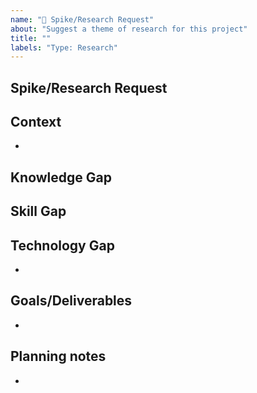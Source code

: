 ```yaml
---
name: "🔬 Spike/Research Request"
about: "Suggest a theme of research for this project"
title: ""
labels: "Type: Research"
---
```



## Spike/Research Request

## Context
<!-- Outline the reason and context for the spike.

Example: Team needs to use a database to store data for application developed
during this subject and must learn to use the Firebird DBMS tools to be able to
script the creation and population of the database. -->
*

## Knowledge Gap

## Skill Gap

## Technology Gap
<!-- At least one of the above "Gap"s should be present -->
*

<!-- Provide details of the appropriate gaps related to this spike.

Example: The team is not familiar with the new cloud structure. Need to install and be familiar with the following structure before going on:
- ACME containers
- FlameRobin GUI admin tool -->

## Goals/Deliverables
<!-- What are the goals and deliverables of this spike?
Examples (choose a subset, or come up with your own):
- [ ] Clearing points to decide which technology to use among available options;
- [ ] Giving clear guidelines for using a technology;
- [ ] Relevant material for people interested in knowing more
- [ ] A mock feature/app/webpage to showcase
- [ ] An article or a talk -->
*

## Planning notes
<!-- Outline a proposed plan of how this spike can be undertaken.
Examples:
- Read documentation of available options (list a few of the known options)
- Pointers to known theoretical or practical resources
-->
*
